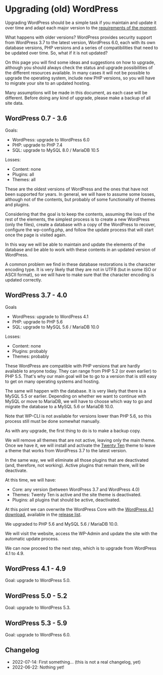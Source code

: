 # Upgrading (old) WordPress

Upgrading WordPress should be a simple task if you maintain and update it over time and adapt each major version to the [requirements of the moment](https://make.wordpress.org/hosting/handbook/server-environment/).

What happens with older versions? WordPress provides security support from WordPress 3.7 to the latest version, WordPress 6.0, each with its own database versions, PHP versions and a series of compatibilities that need to be updated over time. So, what if it is not updated?

On this page you will find some ideas and suggestions on how to upgrade, although you should always check the status and upgrade possibilities of the different resources available. In many cases it will not be possible to upgrade the operating system, include new PHP versions, so you will have to migrate your site to an updated hosting.

Many assumptions will be made in this document, as each case will be different. Before doing any kind of upgrade, please make a backup of all site data.

## WordPress 0.7 - 3.6

Goals:
- WordPress: upgrade to WordPress 6.0
- PHP: upgrade to PHP 7.4
- SQL: upgrade to MySQL 8.0 / MariaDB 10.5

Losses:
- Content: none
- Plugins: all
- Themes: all

These are the oldest versions of WordPress and the ones that have not been supported for years. In general, we will have to assume some losses, although not of the contents, but probably of some functionality of themes and plugins.

Considering that the goal is to keep the contents, assuming the loss of the rest of the elements, the simplest process is to create a new WordPress (only the files), create a database with a copy of the WordPress to recover, configure the wp-config.php, and follow the update process that will start once the page is visited again.

In this way we will be able to maintain and update the elements of the database and be able to work with these contents in an updated version of WordPress.

A common problem we find in these database restorations is the character encoding type. It is very likely that they are not in UTF8 (but in some ISO or ASCII format), so we will have to make sure that the character encoding is updated correctly.

## WordPress 3.7 - 4.0

Goals
- WordPress: upgrade to WordPress 4.1
- PHP: upgrade to PHP 5.6
- SQL: upgrade to MySQL 5.6 / MariaDB 10.0

Losses:
- Content: none
- Plugins: probably
- Themes: probably

These WordPress are compatible with PHP versions that are hardly available to anyone today. They can range from PHP 5.2 (or even earlier) to PHP 5.5. That's why our main goal will be to go to a version that is still easy to get on many operating systems and hosting.

The same will happen with the database. It is very likely that there is a MySQL 5.5 or earlier. Depending on whether we want to continue with MySQL or move to MariaDB, we will have to choose which way to go and migrate the database to a MySQL 5.6 or MariaDB 10.0.

Note that WP-CLI is not available for versions lower than PHP 5.6, so this process still must be done somewhat manually.

As with any upgrade, the first thing to do is to make a backup copy.

We will remove all themes that are not active, leaving only the main theme. Once we have it, we will install and activate the [Twenty Ten](https://wordpress.org/themes/twentyten/) theme to leave a theme that works from WordPress 3.7 to the latest version.

In the same way, we will eliminate all those plugins that are deactivated (and, therefore, not working). Active plugins that remain there, will be deactivate.

At this time, we will have:
-	Core: any version (between WordPress 3.7 and WordPress 4.0)
-	Themes: Twenty Ten is active and the site theme is deactivated.
-	Plugins: all plugins that should be active, deactivated.

At this point we can overwrite the WordPress Core with the [WordPress 4.1 download](https://wordpress.org/wordpress-4.1.zip), available in the [release list](https://wordpress.org/download/releases/).

We upgraded to PHP 5.6 and MySQL 5.6 / MariaDB 10.0.

We will visit the website, access the WP-Admin and update the site with the automatic update process.

We can now proceed to the next step, which is to upgrade from WordPress 4.1 to 4.9.

## WordPress 4.1 - 4.9

Goal: upgrade to WordPress 5.0.


## WordPress 5.0 - 5.2

Goal: upgrade to WordPress 5.3.


## WordPress 5.3 - 5.9

Goal: upgrade to WordPress 6.0.



## Changelog

- 2022-07-14: First something... (this is not a real changelog, yet)
- 2022-06-22: Nothing yet!
